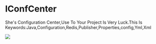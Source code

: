 # IConfCenter
She's Configuration Center,Use To Your Project Is Very Luck.This Is Keywords:Java,Configuration,Redis,Publisher,Properties,config,Yml,Xml<br/>

<img src='https://raw.githubusercontent.com/shenniubuxing3/IConfCenter/master/ConfCenterServer/ConfCenter/confserver/src/main/resources/images/%E9%85%8D%E7%BD%AE%E4%B8%AD%E5%BF%83-%E7%89%88%E6%9C%AC%E5%88%97%E8%A1%A8.gif'/>

